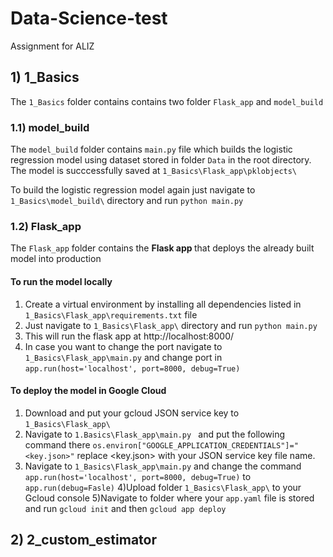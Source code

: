 # Data-Science-test
Assignment for ALIZ

## 1) 1_Basics

The `1_Basics` folder contains contains two folder `Flask_app` and `model_build`

### 1.1) model_build
The `model_build` folder contains `main.py` file which builds the logistic regression model using dataset stored in folder `Data` in the  root directory.
The model is succcessfully saved at `1_Basics\Flask_app\pklobjects\`

To build the logistic regression model again just navigate to `1_Basics\model_build\` directory and run `python main.py`

### 1.2) Flask_app

The `Flask_app` folder contains the <b> Flask app </b> that deploys the already built model into production

#### To run the model locally
1) Create a virtual environment by installing all dependencies listed in `1_Basics\Flask_app\requirements.txt` file
2) Just navigate to `1_Basics\Flask_app\` directory and run `python main.py`
3) This will run the flask app at http://localhost:8000/ 
4) In case you want to change the port navigate to `1_Basics\Flask_app\main.py` and change port in `app.run(host='localhost', port=8000, debug=True)`

#### To deploy the model in Google Cloud
1) Download and put your gcloud JSON service key to `1_Basics\Flask_app\`
2) Navigate to `1.Basics\Flask_app\main.py ` and put the following command there `os.environ["GOOGLE_APPLICATION_CREDENTIALS"]="<key.json>"` replace <key.json> with your JSON service key file name.
3) Navigate to `1_Basics\Flask_app\main.py` and change the command `app.run(host='localhost', port=8000, debug=True)` to `app.run(debug=Fasle)`
4)Upload folder `1_Basics\Flask_app\` to your Gcloud console
5)Navigate to folder where your `app.yaml` file is stored and run `gcloud init` and then `gcloud app deploy`

## 2) 2_custom_estimator




 


  




